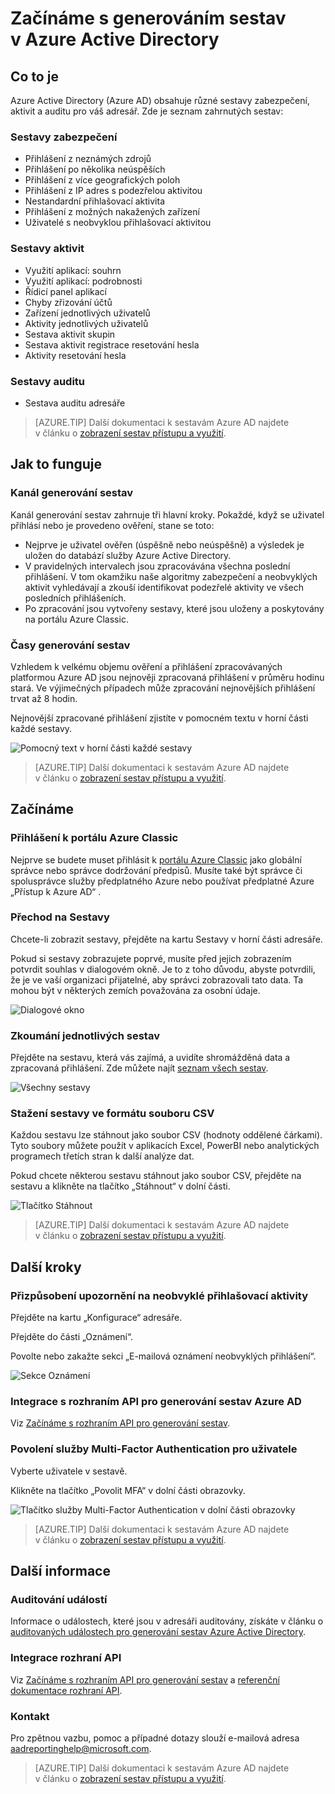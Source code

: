 <properties
   pageTitle="Generování sestav Azure Active Directory: Začínáme | Microsoft Azure"
   description="Obsahuje seznam různých dostupných sestav generovaných v Azure Active Directory"
   services="active-directory"
   documentationCenter=""
   authors="dhanyahk"
   manager="femila"
   editor=""/>

<tags
   ms.service="active-directory"
   ms.devlang="na"
   ms.topic="get-started-article"
   ms.tgt_pltfrm="na"
   ms.workload="identity"
   ms.date="03/07/2016"
   ms.author="dhanyahk"/>


# Začínáme s generováním sestav v Azure Active Directory

## Co to je

Azure Active Directory (Azure AD) obsahuje různé sestavy zabezpečení, aktivit a auditu pro váš adresář. Zde je seznam zahrnutých sestav:

### Sestavy zabezpečení

- Přihlášení z neznámých zdrojů
- Přihlášení po několika neúspěších
- Přihlášení z více geografických poloh
- Přihlášení z IP adres s podezřelou aktivitou
- Nestandardní přihlašovací aktivita
- Přihlášení z možných nakažených zařízení
- Uživatelé s neobvyklou přihlašovací aktivitou

### Sestavy aktivit

- Využití aplikací: souhrn
- Využití aplikací: podrobnosti
- Řídicí panel aplikací
- Chyby zřizování účtů
- Zařízení jednotlivých uživatelů
- Aktivity jednotlivých uživatelů
- Sestava aktivit skupin
- Sestava aktivit registrace resetování hesla
- Aktivity resetování hesla

### Sestavy auditu

- Sestava auditu adresáře

> [AZURE.TIP] Další dokumentaci k sestavám Azure AD najdete v článku o [zobrazení sestav přístupu a využití](active-directory-view-access-usage-reports.md).



## Jak to funguje


### Kanál generování sestav

Kanál generování sestav zahrnuje tři hlavní kroky. Pokaždé, když se uživatel přihlásí nebo je provedeno ověření, stane se toto:

- Nejprve je uživatel ověřen (úspěšně nebo neúspěšně) a výsledek je uložen do databází služby Azure Active Directory.
- V pravidelných intervalech jsou zpracovávána všechna poslední přihlášení. V tom okamžiku naše algoritmy zabezpečení a neobvyklých aktivit vyhledávají a zkouší identifikovat podezřelé aktivity ve všech posledních přihlášeních.
- Po zpracování jsou vytvořeny sestavy, které jsou uloženy a poskytovány na portálu Azure Classic.

### Časy generování sestav

Vzhledem k velkému objemu ověření a přihlášení zpracovávaných platformou Azure AD jsou nejnověji zpracovaná přihlášení v průměru hodinu stará. Ve výjimečných případech může zpracování nejnovějších přihlášení trvat až 8 hodin.

Nejnovější zpracované přihlášení zjistíte v pomocném textu v horní části každé sestavy.

![Pomocný text v horní části každé sestavy](./media/active-directory-reporting-getting-started/reportingWatermark.PNG)

> [AZURE.TIP] Další dokumentaci k sestavám Azure AD najdete v článku o [zobrazení sestav přístupu a využití](active-directory-view-access-usage-reports.md).



## Začínáme


### Přihlášení k portálu Azure Classic

Nejprve se budete muset přihlásit k [portálu Azure Classic](https://manage.windowsazure.com) jako globální správce nebo správce dodržování předpisů. Musíte také být správce či spolusprávce služby předplatného Azure nebo používat předplatné Azure „Přístup k Azure AD“ .

### Přechod na Sestavy

Chcete-li zobrazit sestavy, přejděte na kartu Sestavy v horní části adresáře.

Pokud si sestavy zobrazujete poprvé, musíte před jejich zobrazením potvrdit souhlas v dialogovém okně. Je to z toho důvodu, abyste potvrdili, že je ve vaší organizaci přijatelné, aby správci zobrazovali tato data. Ta mohou být v některých zemích považována za osobní údaje.

![Dialogové okno](./media/active-directory-reporting-getting-started/dialogBox.png)

### Zkoumání jednotlivých sestav

Přejděte na sestavu, která vás zajímá, a uvidíte shromážděná data a zpracovaná přihlášení. Zde můžete najít [seznam všech sestav](active-directory-reporting-guide.md).

![Všechny sestavy](./media/active-directory-reporting-getting-started/reportsMain.png)

### Stažení sestavy ve formátu souboru CSV

Každou sestavu lze stáhnout jako soubor CSV (hodnoty oddělené čárkami). Tyto soubory můžete použít v aplikacích Excel, PowerBI nebo analytických programech třetích stran k další analýze dat.

Pokud chcete některou sestavu stáhnout jako soubor CSV, přejděte na sestavu a klikněte na tlačítko „Stáhnout“ v dolní části.

![Tlačítko Stáhnout](./media/active-directory-reporting-getting-started/downloadButton.png)

> [AZURE.TIP] Další dokumentaci k sestavám Azure AD najdete v článku o [zobrazení sestav přístupu a využití](active-directory-view-access-usage-reports.md).





## Další kroky

### Přizpůsobení upozornění na neobvyklé přihlašovací aktivity

Přejděte na kartu „Konfigurace“ adresáře.

Přejděte do části „Oznámení“.

Povolte nebo zakažte sekci „E-mailová oznámení neobvyklých přihlášení“.

![Sekce Oznámení](./media/active-directory-reporting-getting-started/notificationsSection.png)

### Integrace s rozhraním API pro generování sestav Azure AD

Viz [Začínáme s rozhraním API pro generování sestav](active-directory-reporting-api-getting-started.md).

### Povolení služby Multi-Factor Authentication pro uživatele

Vyberte uživatele v sestavě.

Klikněte na tlačítko „Povolit MFA“ v dolní části obrazovky.

![Tlačítko služby Multi-Factor Authentication v dolní části obrazovky](./media/active-directory-reporting-getting-started/mfaButton.png)

> [AZURE.TIP] Další dokumentaci k sestavám Azure AD najdete v článku o [zobrazení sestav přístupu a využití](active-directory-view-access-usage-reports.md).




## Další informace


### Auditování událostí

Informace o událostech, které jsou v adresáři auditovány, získáte v článku o [auditovaných událostech pro generování sestav Azure Active Directory](active-directory-reporting-audit-events.md).

### Integrace rozhraní API

Viz [Začínáme s rozhraním API pro generování sestav](active-directory-reporting-api-getting-started.md) a [referenční dokumentace rozhraní API](https://msdn.microsoft.com/library/azure/mt126081.aspx).

### Kontakt

Pro zpětnou vazbu, pomoc a případné dotazy slouží e-mailová adresa [aadreportinghelp@microsoft.com](mailto:aadreportinghelp@microsoft.com).

> [AZURE.TIP] Další dokumentaci k sestavám Azure AD najdete v článku o [zobrazení sestav přístupu a využití](active-directory-view-access-usage-reports.md).



<!--HONumber=Sep16_HO3-->


